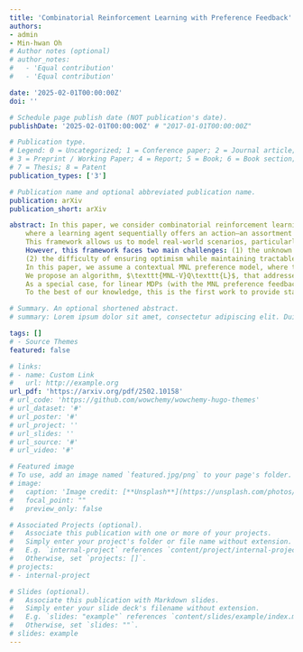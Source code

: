 ```yaml
---
title: 'Combinatorial Reinforcement Learning with Preference Feedback'
authors:
- admin
- Min-hwan Oh
# Author notes (optional)
# author_notes:
#   - 'Equal contribution'
#   - 'Equal contribution'

date: '2025-02-01T00:00:00Z'
doi: ''

# Schedule page publish date (NOT publication's date).
publishDate: '2025-02-01T00:00:00Z' # "2017-01-01T00:00:00Z"

# Publication type.
# Legend: 0 = Uncategorized; 1 = Conference paper; 2 = Journal article;
# 3 = Preprint / Working Paper; 4 = Report; 5 = Book; 6 = Book section;
# 7 = Thesis; 8 = Patent
publication_types: ['3']

# Publication name and optional abbreviated publication name.
publication: arXiv 
publication_short: arXiv

abstract: In this paper, we consider combinatorial reinforcement learning with preference feedback,
    where a learning agent sequentially offers an action—an assortment of multiple items—to a user, whose preference feedback follows a multinomial logistic (MNL) model.
    This framework allows us to model real-world scenarios, particularly those involving long-term user engagement, such as in recommender systems and online advertising.
    However, this framework faces two main challenges: (1) the unknown value of each item, unlike traditional MNL bandits that only address single-step preference feedback, and 
    (2) the difficulty of ensuring optimism while maintaining tractable assortment selection in the combinatorial action space with unknown values.
    In this paper, we assume a contextual MNL preference model, where the mean utilities are linear, and the value of each item is approximated by a general function.
    We propose an algorithm, $\texttt{MNL-V}Q\texttt{L}$, that addresses these challenges, making it both computationally and statistically efficient.
    As a special case, for linear MDPs (with the MNL preference feedback), we establish the first regret lower bound in this framework and show that $\texttt{MNL-V}Q\texttt{L}$ achieves nearly minimax-optimal regret.
    To the best of our knowledge, this is the first work to provide statistical guarantees in combinatorial RL with preference feedback.

# Summary. An optional shortened abstract.
# summary: Lorem ipsum dolor sit amet, consectetur adipiscing elit. Duis posuere tellus ac convallis placerat. Proin tincidunt magna sed ex sollicitudin condimentum.

tags: []
# - Source Themes
featured: false

# links:
# - name: Custom Link
#   url: http://example.org
url_pdf: 'https://arxiv.org/pdf/2502.10158'
# url_code: 'https://github.com/wowchemy/wowchemy-hugo-themes'
# url_dataset: '#'
# url_poster: '#'
# url_project: ''
# url_slides: ''
# url_source: '#'
# url_video: '#'

# Featured image
# To use, add an image named `featured.jpg/png` to your page's folder. 
# image:
#   caption: 'Image credit: [**Unsplash**](https://unsplash.com/photos/s9CC2SKySJM)'
#   focal_point: ""
#   preview_only: false

# Associated Projects (optional).
#   Associate this publication with one or more of your projects.
#   Simply enter your project's folder or file name without extension.
#   E.g. `internal-project` references `content/project/internal-project/index.md`.
#   Otherwise, set `projects: []`.
# projects:
# - internal-project

# Slides (optional).
#   Associate this publication with Markdown slides.
#   Simply enter your slide deck's filename without extension.
#   E.g. `slides: "example"` references `content/slides/example/index.md`.
#   Otherwise, set `slides: ""`.
# slides: example
---
```


<!-- {{% callout note %}}
Create your slides in Markdown - click the *Slides* button to check out the example.
{{% /callout %}}

Supplementary notes can be added here, including [code, math, and images](https://wowchemy.com/docs/writing-markdown-latex/). -->
